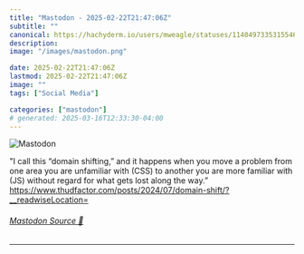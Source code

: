 ```yaml
---
title: "Mastodon - 2025-02-22T21:47:06Z"
subtitle: ""
canonical: https://hachyderm.io/users/mweagle/statuses/114049733531554666
description:
image: "/images/mastodon.png"

date: 2025-02-22T21:47:06Z
lastmod: 2025-02-22T21:47:06Z
image: ""
tags: ["Social Media"]

categories: ["mastodon"]
# generated: 2025-03-16T12:33:30-04:00
---
```

![Mastodon](/images/mastodon.png)

<p>&quot;I call this “domain shifting,” and it happens when you move a problem from one area you are unfamiliar with (CSS) to another you are more familiar with (JS) without regard for what gets lost along the way.”<br /><a href="https://www.thudfactor.com/posts/2024/07/domain-shift/?__readwiseLocation=" target="_blank" rel="nofollow noopener noreferrer" translate="no"><span class="invisible">https://www.</span><span class="ellipsis">thudfactor.com/posts/2024/07/d</span><span class="invisible">omain-shift/?__readwiseLocation=</span></a></p>


###### [Mastodon Source 🐘](https://hachyderm.io/@mweagle/114049733531554666)

___
